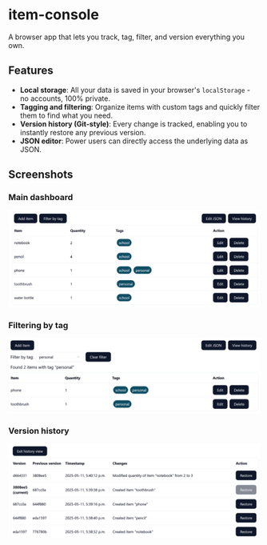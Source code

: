 # item-console

A browser app that lets you track, tag, filter, and version everything you own.

## Features

- **Local storage**: All your data is saved in your browser's `localStorage` - no accounts, 100% private.
- **Tagging and filtering**: Organize items with custom tags and quickly filter them to find what you need.
- **Version history (Git-style)**: Every change is tracked, enabling you to instantly restore any previous version.
- **JSON editor**: Power users can directly access the underlying data as JSON.

## Screenshots

### Main dashboard

![screenshot of main dashboard](screenshots/main.png)

### Filtering by tag

![screenshot of filter mode](screenshots/filtering.png)

### Version history

![screenshot of version history page](screenshots/version_history.png)
